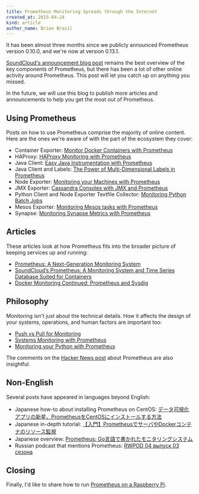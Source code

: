 ```yaml
---
title: Prometheus Monitoring Spreads through the Internet
created_at: 2015-04-24
kind: article
author_name: Brian Brazil
---
```


It has been almost three months since we publicly announced Prometheus version
0.10.0, and we're now at version 0.13.1.

[SoundCloud's announcement blog post](https://developers.soundcloud.com/blog/prometheus-monitoring-at-soundcloud)
remains the best overview of the key components of Prometheus, but there has
been a lot of other online activity around Prometheus. This post will let you
catch up on anything you missed.

In the future, we will use this blog to publish more articles and announcements
to help you get the most out of Prometheus.

## Using Prometheus

Posts on how to use Prometheus comprise the majority of online content. Here
are the ones we're aware of with the part of the ecosystem they cover:

* Container Exporter: [Monitor Docker Containers with Prometheus](https://5pi.de/2015/01/26/monitor-docker-containers-with-prometheus/)
* HAProxy: [HAProxy Monitoring with Prometheus](http://www.boxever.com/haproxy-monitoring-with-prometheus)
* Java Client: [Easy Java Instrumentation with Prometheus](http://www.boxever.com/easy-java-instrumentation-with-prometheus)
* Java Client and Labels: [The Power of Multi-Dimensional Labels in Prometheus](http://www.boxever.com/the-power-of-multi-dimensional-labels-in-prometheus)
* Node Exporter: [Monitoring your Machines with Prometheus](http://www.boxever.com/monitoring-your-machines-with-prometheus)
* JMX Exporter: [Cassandra Consoles with JMX and Prometheus](http://www.boxever.com/cassandra-consoles-with-jmx-and-prometheus)
* Python Client and Node Exporter Textfile Collector: [Monitoring Python Batch Jobs](http://www.boxever.com/monitoring-python-batch-jobs)
* Mesos Exporter: [Monitoring Mesos tasks with Prometheus](http://www.antonlindstrom.com/2015/02/24/monitoring-mesos-tasks-with-prometheus.html)
* Synapse: [Monitoring Synapse Metrics with Prometheus](http://matrix.org/blog/2015/04/23/monitoring-synapse-metrics-with-prometheus/)

## Articles

These articles look at how Prometheus fits into the broader picture of keeping services up and running:

* [Prometheus: A Next-Generation Monitoring System](http://www.boxever.com/prometheus-a-next-generation-monitoring-system)
* [SoundCloud’s Prometheus: A Monitoring System and Time Series Database Suited for Containers](http://thenewstack.io/soundclouds-prometheus-monitoring-system-time-series-database-suited-containers/)
* [Docker Monitoring Continued: Prometheus and Sysdig](http://rancher.com/docker-monitoring-continued-prometheus-and-sysdig/)

## Philosophy

Monitoring isn't just about the technical details. How it affects the design of
your systems, operations, and human factors are important too:

* [Push vs Pull for Monitoring](http://www.boxever.com/push-vs-pull-for-monitoring)
* [Systems Monitoring with Prometheus](http://www.slideshare.net/brianbrazil/devops-ireland-systems-monitoring-with-prometheus)
* [Monitoring your Python with Prometheus](http://www.slideshare.net/brianbrazil/python-ireland-monitoring-your-python-with-prometheus)

The comments on the [Hacker News post](https://news.ycombinator.com/item?id=8995696) about Prometheus are also insightful.

## Non-English

Several posts have appeared in languages beyond English:

* Japanese how-to about installing Prometheus on CentOS: [データ可視化アプリの新星、PrometheusをCentOSにインストールする方法](http://y-ken.hatenablog.com/entry/how-to-install-prometheus)
* Japanese in-depth tutorial: [【入門】PrometheusでサーバやDockerコンテナのリソース監視](http://pocketstudio.jp/log3/2015/02/11/what_is_prometheus_monitoring/)
* Japanese overview: [Prometheus: Go言語で書かれたモニタリングシステム](http://wazanova.jp/items/1672)
* Russian podcast that mentions Prometheus: [RWPOD 04 выпуск 03 сезона](http://www.rwpod.com/posts/2015/02/02/podcast-03-04.html)

## Closing

Finally, I'd like to share how to run [Prometheus on a Raspberry Pi](https://5pi.de/2015/02/10/prometheus-on-raspberry-pi/).
